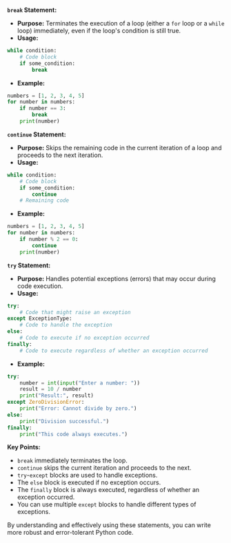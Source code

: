 **`break` Statement:**

- **Purpose:** Terminates the execution of a loop (either a `for` loop or a `while` loop) immediately, even if the loop's condition is still true.
- **Usage:**

```python
while condition:
    # Code block
    if some_condition:
        break
```

- **Example:**

```python
numbers = [1, 2, 3, 4, 5]
for number in numbers:
    if number == 3:
        break
    print(number)
```

**`continue` Statement:**

- **Purpose:** Skips the remaining code in the current iteration of a loop and proceeds to the next iteration.
- **Usage:**

```python
while condition:
    # Code block
    if some_condition:
        continue
    # Remaining code
```

- **Example:**

```python
numbers = [1, 2, 3, 4, 5]
for number in numbers:
    if number % 2 == 0:
        continue
    print(number)
```

**`try` Statement:**

- **Purpose:** Handles potential exceptions (errors) that may occur during code execution.
- **Usage:**

```python
try:
    # Code that might raise an exception
except ExceptionType:
    # Code to handle the exception
else:
    # Code to execute if no exception occurred
finally:
    # Code to execute regardless of whether an exception occurred
```

- **Example:**

```python
try:
    number = int(input("Enter a number: "))
    result = 10 / number
    print("Result:", result)
except ZeroDivisionError:
    print("Error: Cannot divide by zero.")
else:
    print("Division successful.")
finally:
    print("This code always executes.")
```

**Key Points:**

- `break` immediately terminates the loop.
- `continue` skips the current iteration and proceeds to the next.
- `try`-`except` blocks are used to handle exceptions.
- The `else` block is executed if no exception occurs.
- The `finally` block is always executed, regardless of whether an exception occurred.
- You can use multiple `except` blocks to handle different types of exceptions.

By understanding and effectively using these statements, you can write more robust and error-tolerant Python code.
